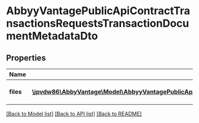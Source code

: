 # AbbyyVantagePublicApiContractTransactionsRequestsTransactionDocumentMetadataDto

## Properties
Name | Type | Description | Notes
------------ | ------------- | ------------- | -------------
**files** | [**\jpvdw86\AbbyVantage\Model\AbbyyVantagePublicApiContractTransactionsRequestsTransactionDocumentFileMetadataDto[]**](AbbyyVantagePublicApiContractTransactionsRequestsTransactionDocumentFileMetadataDto.md) | Files processing parameters | [optional] 

[[Back to Model list]](../../README.md#documentation-for-models) [[Back to API list]](../../README.md#documentation-for-api-endpoints) [[Back to README]](../../README.md)

